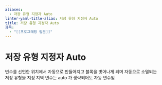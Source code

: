 ```yaml
---
aliases:
  - 저장 유형 지정자 Auto
linter-yaml-title-alias: 저장 유형 지정자 Auto
title: 저장 유형 지정자 Auto
과목:
  - "[[프로그래밍 입문]]"
---
```


# 저장 유형 지정자 Auto

변수를 선언한 위치에서 자동으로 만들어지고 블록을 벗어나게 되며 자동으로 소멸되는 저장 유형을 지정
지역 변수는 auto 가 생략되어도 자동 변수임
